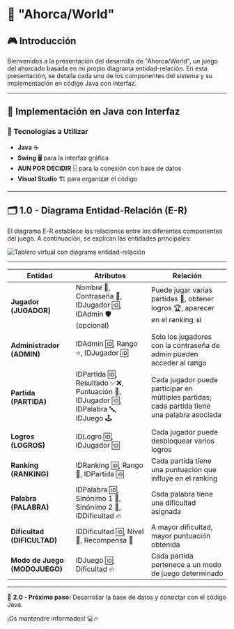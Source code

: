 
# 📌 "Ahorca/World"

## 🎮 Introducción

Bienvenidos a la presentación del desarrollo de "Ahorca/World", un juego del ahorcado basada en mi propio diagrama entidad-relación. En esta presentación, se detalla cada uno de los componentes del sistema y su implementación en código Java con interfaz.

---


## 🚀 Implementación en Java con Interfaz

### 🔹 Tecnologías a Utilizar
- **Java** ☕
- **Swing** 🖥️ para la interfaz gráfica
- **AUN POR DECIDIR** 🗄️ para la conexión con base de datos
- **Visual Studio** 🏗️ para organizar el código

---

## 🗂️ 1.0 - Diagrama Entidad-Relación (E-R)

El diagrama E-R establece las relaciones entre los diferentes componentes del juego. A continuación, se explican las entidades principales:

![Tablero virtual con diagrama entidad-relación](https://github.com/user-attachments/assets/b86809e1-1c79-4da6-a3ba-6c0fe013cab6)

---

| Entidad       | Atributos                                      | Relación                                                                 |
|--------------|----------------------------------------------|------------------------------------------------------------------------|
| **Jugador (JUGADOR)** | Nombre 📝,  Contraseña 🔑,  IDJugador 🆔,  IDAdmin 🛡️ (opcional) | Puede jugar varias partidas 🎲, obtener logros 🏆, aparecer en el ranking 📊 |
| **Administrador (ADMIN)** | IDAdmin 🆔, Rango ⭐, IDJugador 🆔 | Solo los jugadores con la contraseña de admin pueden acceder al rango |
| **Partida (PARTIDA)** | IDPartida 🆔, Resultado ✅❌, Puntuación 🎯, IDJugador 🆔, IDPalabra 🔤, IDJuego 🕹️ | Cada jugador puede participar en múltiples partidas; cada partida tiene una palabra asociada |
| **Logros (LOGROS)** | IDLogro 🆔, IDJugador 🆔 | Cada jugador puede desbloquear varios logros |
| **Ranking (RANKING)** | IDRanking 🆔, Rango 🏅, IDPartida 🆔 | Cada partida tiene una puntuación que influye en el ranking |
| **Palabra (PALABRA)** | IDPalabra 🆔, Sinónimo 1 📝, Sinónimo 2 📝, IDDificultad 🔥 | Cada palabra tiene una dificultad asignada |
| **Dificultad (DIFICULTAD)** | IDDificultad 🆔, Nivel 📶, Recompensa 🎁 | A mayor dificultad, mayor puntuación obtenida |
| **Modo de Juego (MODOJUEGO)** | IDJuego 🆔, Dificultad 🔥 | Cada partida pertenece a un modo de juego determinado |

---

🎯 **2.0 - Próximo paso:** Desarrollar la base de datos y conectar con el código Java. 

¡Os mantendre informados! 💻🔥


